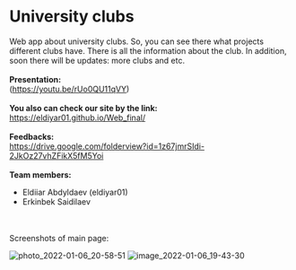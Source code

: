 # University clubs
Web app about university clubs. So, you can see there what projects different clubs have. 
There is all the information about the club. In addition, soon there will be updates: more clubs and etc.
</br>
</br>
**Presentation:**
</br>
(https://youtu.be/rUo0QU11qVY)
</br>
</br>
**You also can check our site by the link:**
</br>
https://eldiyar01.github.io/Web_final/
</br>
</br>
**Feedbacks:** 
</br>
https://drive.google.com/folderview?id=1z67jmrSIdi-2JkOz27vhZFikX5fM5Yoi
</br>
</br>
**Team members:**
</br>
- Eldiiar Abdyldaev (eldiyar01)
- Erkinbek Saidilaev
</br>
</br>
Screenshots of main page:

![photo_2022-01-06_20-58-51](https://user-images.githubusercontent.com/73142059/148402829-e029245e-18bd-454c-82c3-7d95316c4747.jpg)
![image_2022-01-06_19-43-30](https://user-images.githubusercontent.com/73142059/148402845-518747af-fd3a-4eae-a31a-514ab633686e.png)
